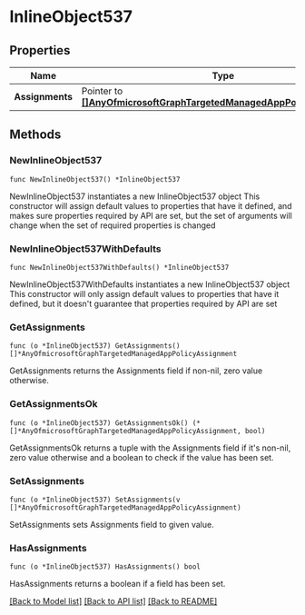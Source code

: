 # InlineObject537

## Properties

Name | Type | Description | Notes
------------ | ------------- | ------------- | -------------
**Assignments** | Pointer to [**[]AnyOfmicrosoftGraphTargetedManagedAppPolicyAssignment**](AnyOfmicrosoftGraphTargetedManagedAppPolicyAssignment.md) |  | [optional] 

## Methods

### NewInlineObject537

`func NewInlineObject537() *InlineObject537`

NewInlineObject537 instantiates a new InlineObject537 object
This constructor will assign default values to properties that have it defined,
and makes sure properties required by API are set, but the set of arguments
will change when the set of required properties is changed

### NewInlineObject537WithDefaults

`func NewInlineObject537WithDefaults() *InlineObject537`

NewInlineObject537WithDefaults instantiates a new InlineObject537 object
This constructor will only assign default values to properties that have it defined,
but it doesn't guarantee that properties required by API are set

### GetAssignments

`func (o *InlineObject537) GetAssignments() []*AnyOfmicrosoftGraphTargetedManagedAppPolicyAssignment`

GetAssignments returns the Assignments field if non-nil, zero value otherwise.

### GetAssignmentsOk

`func (o *InlineObject537) GetAssignmentsOk() (*[]*AnyOfmicrosoftGraphTargetedManagedAppPolicyAssignment, bool)`

GetAssignmentsOk returns a tuple with the Assignments field if it's non-nil, zero value otherwise
and a boolean to check if the value has been set.

### SetAssignments

`func (o *InlineObject537) SetAssignments(v []*AnyOfmicrosoftGraphTargetedManagedAppPolicyAssignment)`

SetAssignments sets Assignments field to given value.

### HasAssignments

`func (o *InlineObject537) HasAssignments() bool`

HasAssignments returns a boolean if a field has been set.


[[Back to Model list]](../README.md#documentation-for-models) [[Back to API list]](../README.md#documentation-for-api-endpoints) [[Back to README]](../README.md)


